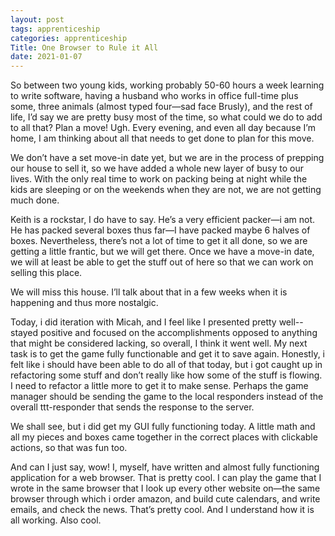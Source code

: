 ```yaml
---
layout: post 
tags: apprenticeship
categories: apprenticeship
Title: One Browser to Rule it All
date: 2021-01-07
---
```


So between two young kids, working probably 50-60 hours a week learning to write software, having a husband who works in office full-time plus some, three animals (almost typed four—sad face Brusly), and the rest of life, I’d say we are pretty busy most of the time, so what could we do to add to all that?  Plan a move!  Ugh.  Every evening, and even all day because I’m home, I am thinking about all that needs to get done to plan for this move.  

We don’t have a set move-in date yet, but we are in the process of prepping our house to sell it, so we have added a whole new layer of busy to our lives.  With the only real time to work on packing being at night while the kids are sleeping or on the weekends when they are not, we are not getting much done.  

Keith is a rockstar, I do have to say.  He’s a very efficient packer—i am not.  He has packed several boxes thus far—I have packed maybe 6 halves of boxes.  Nevertheless, there’s not a lot of time to get it all done, so we are getting a little frantic, but we will get there.  Once we have a move-in date, we will at least be able to get the stuff out of here so that we can work on selling this place.  

We will miss this house.  I’ll talk about that in a few weeks when it is happening and thus more nostalgic.  

Today, i did iteration with Micah, and I feel like I presented pretty well--stayed positive and focused on the accomplishments opposed to anything that might be considered lacking, so overall, I think it went well.  My next task is to get the game fully functionable and get it to save again.  Honestly, i felt like i should have been able to do all of that today, but i got caught up in refactoring some stuff and don’t really like how some of the stuff is flowing.  I need to refactor a little more to get it to make sense.  Perhaps the game manager should be sending the game to the local responders instead of the overall ttt-responder that sends the response to the server.  

We shall see, but i did get my GUI fully functioning today.  A little math and all my pieces and boxes came together in the correct places with clickable actions, so that was fun too.  

And can I just say, wow!  I, myself, have written and almost fully functioning application for a web browser.  That is pretty cool.  I can play the game that I wrote in the same browser that I look up every other website on—the same browser through which i order amazon, and build cute calendars, and write emails, and check the news.  That’s pretty cool.  And I understand how it is all working.  Also cool.


